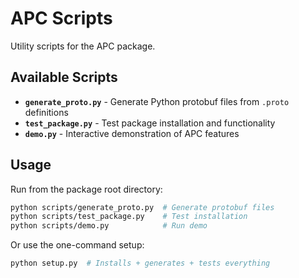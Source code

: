 # APC Scripts

Utility scripts for the APC package.

## Available Scripts

- **`generate_proto.py`** - Generate Python protobuf files from `.proto` definitions
- **`test_package.py`** - Test package installation and functionality  
- **`demo.py`** - Interactive demonstration of APC features

## Usage

Run from the package root directory:

```bash
python scripts/generate_proto.py  # Generate protobuf files
python scripts/test_package.py    # Test installation  
python scripts/demo.py            # Run demo
```

Or use the one-command setup:
```bash
python setup.py  # Installs + generates + tests everything
```
